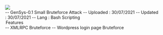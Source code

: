 <img src="https://raw.githubusercontent.com/00C4/GenSys-1.0/main/20210730_043636.jpg?token=AVAKFLL5732O7NFDG6OHRVLBAMTCC">
<br />
-- GenSys-0.1 Small Bruteforce Attack
-- Uploaded : 30/07/2021
-- Updated : 30/07/2021
-- Lang : Bash Scripting


<legend>Features</legend>
-- XMLRPC Bruteforce
-- Wordpress login page Bruteforce

